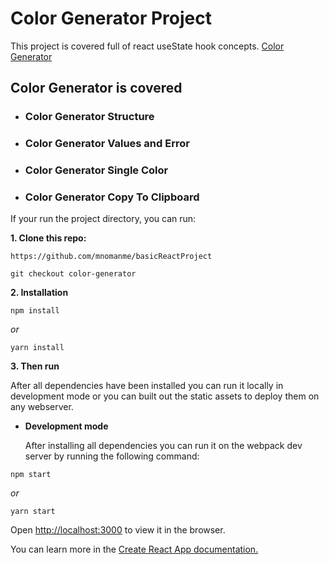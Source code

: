 # Color Generator Project

This project is covered full of react useState hook concepts. [Color Generator]()

## Color Generator is covered

- ### Color Generator Structure

- ### Color Generator Values and Error

- ### Color Generator Single Color  

- ### Color Generator Copy To Clipboard

If your run the project directory, you can run:

**1. Clone this repo:**

```git
https://github.com/mnomanme/basicReactProject
```

```git
git checkout color-generator
```

**2. Installation**

```npm
npm install
```

_or_

```yarn
yarn install
```

**3. Then run**

After all dependencies have been installed you can run it locally in development mode or you can built out the static assets to deploy them on any webserver.

- **Development mode**

  After installing all dependencies you can run it on the webpack dev server by running the following command:

```npm
npm start
```

_or_

```yarn
yarn start
```

Open <http://localhost:3000> to view it in the browser.

You can learn more in the [Create React App documentation.](https://create-react-app.dev/docs/getting-started/)
